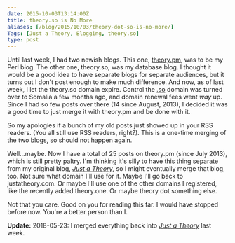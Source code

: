 ```yaml
--- 
date: 2015-10-03T13:14:00Z
title: theory.so is No More
aliases: [/blog/2015/10/03/theory-dot-so-is-no-more/]
Tags: [Just a Theory, Blogging, theory.so]
type: post
---
```


Until last week, I had two newish blogs. This one, [theory.pm], was to be my
Perl blog. The other one, theory.so, was my database blog. I thought it would be
a good idea to have separate blogs for separate audiences, but it turns out I
don't post enough to make much difference. And now, as of last week, I let the
theory.so domain expire. Control the [.so] domain was turned over to Somalia a
few months ago, and domain renewal fees went *way* up. Since I had so few posts
over there (14 since August, 2013), I decided it was a good time to just merge
it with theory.pm and be done with it.

So my apologies if a bunch of my old posts just showed up in your RSS readers.
(You all still use RSS readers, right?). This is a one-time merging of the two
blogs, so should not happen again.

Well…maybe. Now I have a total of 25 posts on theory.pm (since July 2013), which
is still pretty paltry. I'm thinking it's silly to have this thing separate from
my original blog, [*Just a Theory*], so I might eventually merge that blog, too.
Not sure what domain I'll use for it. Maybe I'll go back to justatheory.com. Or
maybe I'll use one of the other domains I registered, like the recently added
theory.one. Or maybe theory dot something else.

Not that you care. Good on you for reading this far. I would have stopped before
now. You're a better person than I.

**Update:** 2018-05-23: I merged everything back into [*Just a Theory*] last
week.

  [theory.pm]: https://theory.pm/
  [.so]: https://en.wikipedia.org/wiki/.so
  [*Just a Theory*]: https://justatheory.com/